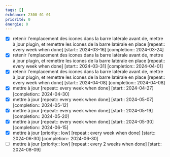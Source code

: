 ```yaml
---
tags: []
échéance: 2300-01-01
priorité: 0
énergie: 0
---
```

- [X] retenir l'emplacement des icones dans la barre latérale avant de, mettre à jour plugin, et remettre les icones de la barre latérale en place  [repeat:: every week when done]  [start:: 2024-03-16]  [completion:: 2024-03-24]
- [X] retenir l'emplacement des icones dans la barre latérale avant de, mettre à jour plugin, et remettre les icones de la barre latérale en place  [repeat:: every week when done]  [start:: 2024-03-31]  [completion:: 2024-04-01]
- [X] retenir l'emplacement des icones dans la barre latérale avant de, mettre à jour plugin, et remettre les icones de la barre latérale en place  [repeat:: every week when done]  [start:: 2024-04-08]  [completion:: 2024-04-08]
- [X] mettre à jour  [repeat:: every week when done]  [start:: 2024-04-27]  [completion:: 2024-04-30]
- [X] mettre à jour  [repeat:: every week when done]  [start:: 2024-05-07]  [completion:: 2024-05-12]
- [X] mettre à jour  [repeat:: every week when done]  [start:: 2024-05-19]  [completion:: 2024-05-20]
- [X] mettre à jour  [repeat:: every week when done]  [start:: 2024-05-30]  [completion:: 2024-06-15]
- [X] mettre à jour  [priority:: low]  [repeat:: every week when done]  [start:: 2024-06-30]  [completion:: 2024-06-30]
- [ ] mettre à jour  [priority:: low]  [repeat:: every 2 weeks when done]  [start:: 2024-08-09]